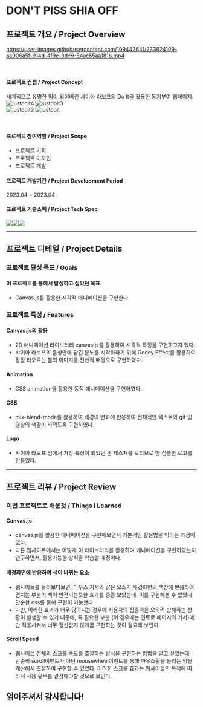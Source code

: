 # DON'T PISS SHIA OFF
## 프로젝트 개요 / Project Overview


https://user-images.githubusercontent.com/109443641/233824109-aa906a5f-914d-4f9e-8dc9-54ac55aa181b.mp4


<br>

#### 프로젝트 컨셉 / Project Concept 
세계적으로 유명한 밈이 되어버린 샤이아 라보프의 Do It을 활용한 동기부여 웹페이지. <br>
![justdoit4](https://user-images.githubusercontent.com/109443641/231449453-f5cf6105-2326-4e8b-a9e7-c00696ceb5f6.gif)
![justdoit3](https://user-images.githubusercontent.com/109443641/231449517-2d8e06c1-91ae-4e37-bb13-7e308c40cf56.gif) <br>
![justdoit2](https://user-images.githubusercontent.com/109443641/231449544-00c2268e-876e-4b54-91f0-38983ffd106b.gif)
![justdoit](https://user-images.githubusercontent.com/109443641/231449564-15156117-9bb3-4d8a-9d73-69fcb8af42bd.gif)

<br>

#### 프로젝트 참여역할 / Project Scope
- 프로젝트 기획
- 프로젝트 디자인
- 프로젝트 개발 

#### 프로젝트 개발기간 / Project Development Period
2023.04 ~ 2023.04

#### 프로젝트 기술스펙 / Project Tech Spec
<img src="https://img.shields.io/badge/Javascript-F7DF1E?style=for-the-badge&logo=JavaScript&logoColor=white"><img src="https://img.shields.io/badge/HTML-E34F26?style=for-the-badge&logo=HTML5&logoColor=white"><img src="https://img.shields.io/badge/CSS-1572B6?style=for-the-badge&logo=CSS3&logoColor=white">

---


 ## 프로젝트 디테일 / Project Details
 
 ### 프로젝트 달성 목표 / Goals
  #### 이 프로젝트를 통해서 달성하고 싶었던 목표
  - Canvas.js를 활용한 시각적 애니메이션을 구현한다.


 ### 프로젝트 특성 / Features 
  #### Canvas.js의 활용
  - 2D 애니메이션 라이브러리 canvas.js를 활용하여 시각적 특징을 구현하고자 했다.
  - 샤이아 라보프의 음성안에 담긴 분노를 시각화하기 위해 Gooey Effect를 활용하여 활활 타오르는 불의 이미지를 전반적 배경으로 구현하였다.
  
  #### Animation
  - CSS animation을 활용한 동적 애니메이션을 구현하였다. 
  
  
  #### CSS 
  - mix-blend-mode를 활용하여 배경의 변화에 반응하여 전체적인 텍스트와 gif 및 영상의 색감이 바뀌도록 구현하였다. 

  #### Logo
  - 샤이아 라보프 밈에서 가장 특징이 되었던 손 제스쳐를 모티브로 한 심플한 로고를 만들었다.
--- 

 ## 프로젝트 리뷰 / Project Review
 
### 이번 프로젝트로 배운것 / Things I Learned 
#### Canvas.js
- canvas.js를 활용한 애니메이션을 구현해보면서 기본적인 활용법을 익히는 과정이었다.
- 다른 웹사이트에서는 어떻게 이 라이브러리를 활용하여 애니메이션을 구현하였는지 연구하면서, 활용가능한 방식을 학습할 예정이다.

#### 배경화면에 반응하여 색이 바뀌는 요소
- 웹사이트를 둘러보다보면, 마우스 커서와 같은 요소가 배경화면의 색상에 반응하여 겹치는 부분의 색이 반전되는듯한 효과를 종종 보았는데, 이를 구현해볼 수 있었다. 단순한 css를 통해 구현이 가능했다.
- 다만, 이러한 효과가 너무 많아지는 경우에 사용자의 집중력을 오히려 방해하는 상황이 발생할 수 있기 때문에, 꼭 필요한 부분 (이 경우에는 인트로 페이지의 커서)에만 적용시켜서 너무 정신없지 않게끔 구현하는 것이 필요해 보인다.

#### Scroll Speed 
- 웹사이트 전체의 스크롤 속도를 조절하는 방식을 구현하는 방법을 알고 싶었는데, 단순히 scroll이벤트가 아닌 mousewheel이벤트를 통해 마우스휠을 돌리는 양을 계산해서 조절하여 구현할 수 있었다. 
이러한 스크롤 효과는 웹사이트의 목적에 따라서 사용 유무를 결정해야할 것으로 보인다.
 

## 읽어주셔서 감사합니다!
